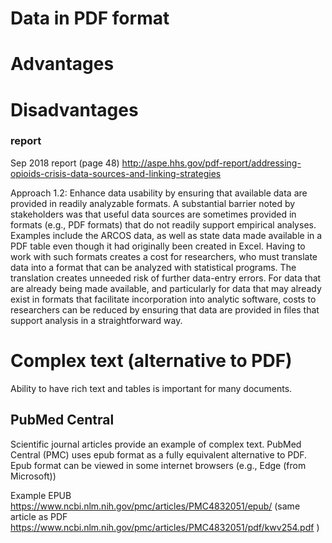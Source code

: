 # Data in PDF format

# Advantages


# Disadvantages

### report 
Sep 2018 report (page 48)
http://aspe.hhs.gov/pdf-report/addressing-opioids-crisis-data-sources-and-linking-strategies

Approach 1.2: Enhance data usability by ensuring that available data are provided
in readily analyzable formats. A substantial barrier noted by stakeholders was that
useful data sources are sometimes provided in formats (e.g., PDF formats) that do not
readily support empirical analyses. Examples include the ARCOS data, as well as state
data made available in a PDF table even though it had originally been created in Excel.
Having to work with such formats creates a cost for researchers, who must translate data
into a format that can be analyzed with statistical programs. The translation creates
unneeded risk of further data-entry errors. For data that are already being made available,
and particularly for data that may already exist in formats that facilitate incorporation into
analytic software, costs to researchers can be reduced by ensuring that data are provided
in files that support analysis in a straightforward way.


# Complex text (alternative to PDF)

Ability to have rich text and tables is important for many documents.

## PubMed Central

Scientific journal articles provide an example of complex text. PubMed Central (PMC) uses epub format as a fully equivalent alternative to PDF. Epub format can be viewed in some internet browsers (e.g., Edge (from Microsoft))

Example EPUB https://www.ncbi.nlm.nih.gov/pmc/articles/PMC4832051/epub/
(same article as PDF https://www.ncbi.nlm.nih.gov/pmc/articles/PMC4832051/pdf/kwv254.pdf )


